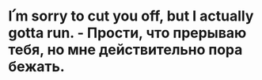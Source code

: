 # I՛m sorry to cut you off, but I actually gotta run. - Прости, что прерываю тебя, но мне действительно пора бежать.
